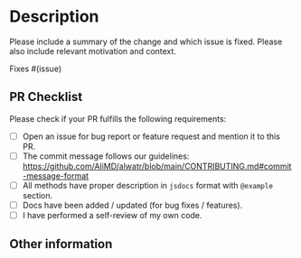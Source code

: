 # Description

Please include a summary of the change and which issue is fixed. Please also include relevant motivation and context.

Fixes #(issue)

## PR Checklist

Please check if your PR fulfills the following requirements:

- [ ] Open an issue for bug report or feature request and mention it to this PR.
- [ ] The commit message follows our guidelines: <https://github.com/AliMD/alwatr/blob/main/CONTRIBUTING.md#commit-message-format>
- [ ] All methods have proper description in `jsdocs` format with `@example` section.
- [ ] Docs have been added / updated (for bug fixes / features).
- [ ] I have performed a self-review of my own code.

## Other information
